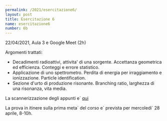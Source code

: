```yaml
---
permalink: /2021/esercitazione6/
layout: post
title: Esercitazione 6
name: esercitazione6
number: 6b
---
```


22/04/2021, Aula 3 e Google Meet (2h)

Argomenti trattati:
  * Decadimenti radioattivi, attivita\' di una sorgente. Accettanza geometrica ed efficienza. Conteggi e errore statistico. 
  * Applicazione di uno spettrometro. Perdita di energia per irraggiamento e ionizzazione. Particle identification.
  * Sezione d'urto di produzione risonante. Branching ratio, larghezza di una risonanza, vita media. 

La scannerizzazione degli appunti e\` [qui](https://cernbox.cern.ch/index.php/s/4txOfni7Il5b1ie/download)

La prova in itinere sulla prima meta\` del corso e\` prevista per mercoledi\` 28 aprile, 8-10h.





